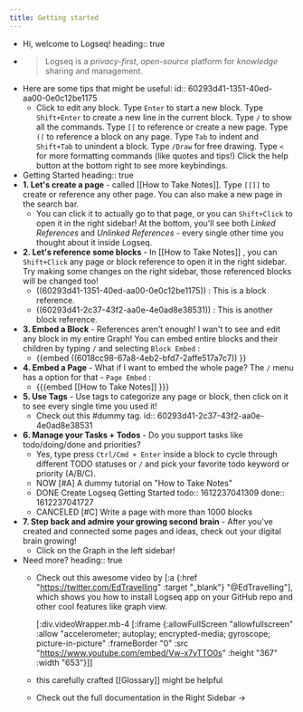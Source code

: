 ```yaml
---
title: Getting started
---
```


- Hi, welcome to Logseq!
  heading:: true
-
  > Logseq is a _privacy-first_, _open-source_ platform for _knowledge_ sharing and management.
- Here are some tips that might be useful:
  id:: 60293d41-1351-40ed-aa00-0e0c12be1175
  - Click to edit any block.
    Type `Enter` to start a new block.
    Type `Shift+Enter` to create a new line in the current block.
    Type `/` to show all the commands.
    Type `[[` to reference or create a new page.
    Type `((` to reference a block on any page.
    Type `Tab` to indent and `Shift+Tab` to unindent a block.
    Type `/Draw` for free drawing. 
    Type `<` for more formatting commands (like quotes and tips!)
    Click the help button at the bottom right to see more keybindings.
- Getting Started
  heading:: true
- **1. Let's create a page** - called [[How to Take Notes]]. Type `[[]]` to create or reference any other page. You can also make a new page in the search bar.
  - You can click it to actually go to that page, or you can `Shift+Click` to open it in the right sidebar! At the bottom, you'll see both _Linked References_ and _Unlinked References_ - every single other time you thought about it inside Logseq.
- **2. Let's reference some blocks** - In [[How to Take Notes]] , you can `Shift+Click` any page or block reference to open it in the right sidebar. Try making some changes on the right sidebar, those referenced blocks will be changed too!
  - ((60293d41-1351-40ed-aa00-0e0c12be1175)) : This is a block reference.
  - ((60293d41-2c37-43f2-aa0e-4e0ad8e38531)) : This is another block reference.
- **3. Embed a Block** - References aren't enough! I wan't to see and edit any block in my entire Graph! You can embed entire blocks and their children by typing `/` and selecting `Block Embed` :
  - {{embed ((6018cc98-67a8-4eb2-bfd7-2affe517a7c7)) }}
- **4. Embed a Page** - What if I want to embed the whole page? The `/` menu has a option for that - `Page Embed` :
  - {{{embed [[How to Take Notes]] }}}
- **5. Use Tags** - Use tags to categorize any page or block, then click on it to see every single time you used it!
  - Check out this #dummy tag.
    id:: 60293d41-2c37-43f2-aa0e-4e0ad8e38531
- **6. Manage your Tasks + Todos** - Do you support tasks like todo/doing/done and priorities?
  - Yes, type press `Ctrl/Cmd + Enter` inside a block to cycle through different TODO statuses or `/` and pick your favorite todo keyword or priority (A/B/C).
  - NOW [#A] A dummy tutorial on "How to Take Notes"
  - DONE Create Logseq Getting Started
    todo:: 1612237041309
    done:: 1612237041727
  - CANCELED [#C] Write a page with more than 1000 blocks
- **7. Step back and admire your growing second brain** - After you've created and connected some pages and ideas, check out your digital brain growing!
  - Click on the Graph in the left sidebar!
- Need more?
  heading:: true
  - Check out this awesome video by [:a {:href "https://twitter.com/EdTravelling" :target "_blank"} "@EdTravelling"], which shows you how to install Logseq app on your GitHub repo and other cool features like graph view.
    
    [:div.videoWrapper.mb-4
          [:iframe
           {:allowFullScreen "allowfullscreen"
            :allow
            "accelerometer; autoplay; encrypted-media; gyroscope; picture-in-picture"
          :frameBorder "0"
          :src "https://www.youtube.com/embed/Vw-x7yTTO0s"
          :height "367"
          :width "653"}]]
  - this carefully crafted [[Glossary]] might be helpful
  - Check out the full documentation in the Right Sidebar ->